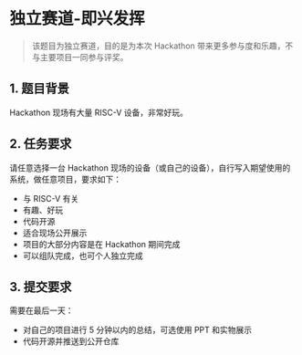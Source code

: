 # 独立赛道-即兴发挥

> 该题目为独立赛道，目的是为本次 Hackathon 带来更多参与度和乐趣，不与主要项目一同参与评奖。

## **1. 题目背景**

Hackathon 现场有大量 RISC-V 设备，非常好玩。

## **2. 任务要求**

请任意选择一台 Hackathon 现场的设备（或自己的设备），自行写入期望使用的系统，做任意项目，要求如下：

- 与 RISC-V 有关
- 有趣、好玩
- 代码开源
- 适合现场公开展示
- 项目的大部分内容是在 Hackathon 期间完成
- 可以组队完成，也可个人独立完成

## **3. 提交要求**

需要在最后一天：

- 对自己的项目进行 5 分钟以内的总结，可选使用 PPT 和实物展示
- 代码开源并推送到公开仓库
